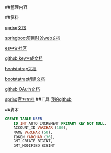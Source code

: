 ##整理内容

##资料

[spring文档](https://spring.io/guides)

[springboot项目时的web文档](https://spring.io/guides/gs/serving-web-content/)

[es中文社区](https://elasticsearch.cn/explore)

[github key生成文档](https://help.github.com/en/github/authenticating-to-github/generating-a-new-ssh-key-and-adding-it-to-the-ssh-agent#generating-a-new-ssh-key)

[bootstatrap文档](https://v3.bootcss.com/components/)

[bootstatrap组建文档](https://v3.bootcss.com/getting-started/)

[github OAuth文档](https://developer.github.com/apps/building-oauth-apps/creating-an-oauth-app/)

[spring官方文档](https://docs.spring.io/spring-boot/docs/2.0.0RC1/reference/htmlsingle/#boot-features-embedded-database-support)
##工具
[我的github](https://github.com/liutian8080/community)


##脚本
```sql
CREATE TABLE USER 
    ID INT AUTO_INCREMENT PRIMARY KEY NOT NULL,
    ACCOUNT_ID VARCHAR (100),
    NAME VARCHAR (50),
    TOKEN VARCHAR (36),
    GMT_CREATE BIGINT,
    GMT_MODIFIED BIGINT
```